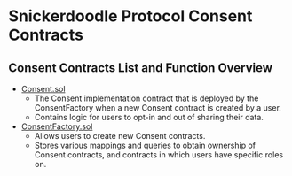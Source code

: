 # Snickerdoodle Protocol Consent Contracts

## Consent Contracts List and Function Overview

- [Consent.sol](/packages/contracts/docs/consent/Consent.md)
  - The Consent implementation contract that is deployed by the ConsentFactory when a new Consent contract is created by a user.
  - Contains logic for users to opt-in and out of sharing their data.
- [ConsentFactory.sol](/packages/contracts/docs/consent/ConsentFactory.md)
  - Allows users to create new Consent contracts.
  - Stores various mappings and queries to obtain ownership of Consent contracts, and contracts in which users have specific roles on.
